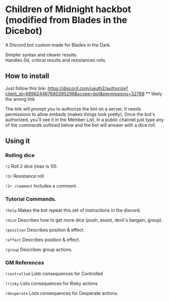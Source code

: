 # Children of Midnight hackbot (modified from Blades in the Dicebot)

A Discord bot custom made for Blades in the Dark.

Simpler syntax and clearer results.  
Handles 0d, critical results and resistances rolls.  

## How to install

Just follow this link:
https://discord.com/oauth2/authorize?client_id=689624467680395296&scope=bot&permissions=32768 ** likely the wrong link

The link will prompt you to authorize the bot on a server. It needs permissions to allow embeds (makes things look pretty). Once the bot's authorized, you'll see it in the Member List. In a public channel just type any of the commands outlined below and the bot will answer with a dice roll.

## Using it

### Rolling dice

`!2` Roll 2 dice (max is 10).

`!2r` Resistance roll

`!2r /comment` Includes a comment.

### Tutorial Commands.

`!help` Makes the bot repeat this set of instructions in the discord.

`!dice` Describes how to get more dice (push, assist, devil's bargain, group).

`!position` Describes position & effect.

`!effect` Describes position & effect.

`!group` Describes group actions.

### GM References

`!controlled` Lists consequences for Controlled

`!risky` Lists consequences for Risky actions

`!desperate` Lists consequences for Desperate actions.
